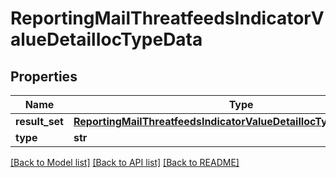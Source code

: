# ReportingMailThreatfeedsIndicatorValueDetailIocTypeData

## Properties
Name | Type | Description | Notes
------------ | ------------- | ------------- | -------------
**result_set** | [**ReportingMailThreatfeedsIndicatorValueDetailIocTypeDataResultSet**](ReportingMailThreatfeedsIndicatorValueDetailIocTypeDataResultSet.md) |  | [optional] 
**type** | **str** |  | [optional] 

[[Back to Model list]](../README.md#documentation-for-models) [[Back to API list]](../README.md#documentation-for-api-endpoints) [[Back to README]](../README.md)

